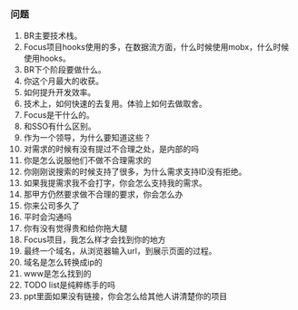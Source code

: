 ### 问题

1. BR主要技术栈。
2. Focus项目hooks使用的多，在数据流方面，什么时候使用mobx，什么时候使用hooks。
3. BR下个阶段要做什么。
4. 你这个月最大的收获。
5. 如何提升开发效率。
6. 技术上，如何快速的去复用。体验上如何去做取舍。
7. Focus是干什么的。
8. 和SSO有什么区别。
9. 作为一个领导，为什么要知道这些？
10. 对需求的时候有没有提过不合理之处，是内部的吗
11. 你是怎么说服他们不做不合理需求的
12. 你刚刚说搜索的时候支持了很多，为什么需求支持ID没有拒绝。
13. 如果我提需求我不会打字，你会怎么支持我的需求。
14. 那甲方仍然要求做不合理的要求，你会怎么办
15. 你来公司多久了
16. 平时会沟通吗
17. 你有没有觉得贵和给你拖大腿
18. Focus项目，我怎么样才会找到你的地方
19. 最终一个域名，从浏览器输入url，到展示页面的过程。
20. 域名是怎么转换成ip的
21. www是怎么找到的
22. TODO list是纯粹练手的吗
23. ppt里面如果没有链接，你会怎么给其他人讲清楚你的项目